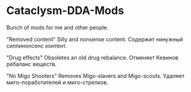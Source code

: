 # Cataclysm-DDA-Mods
Bunch of mods for me and other people.

"Removed content"
Silly and nonsense content.
Содержит нинужный силлинонсенс контент.

"Drug effects"
Obsoletes an old drug rebalance.
Отменяет Кевинов ребаланс веществ.

"No Migo Shooters"
Removes Migo-slavers and Migo-scouts.
Удаляет миго-поработителей и миго-стрелков.

